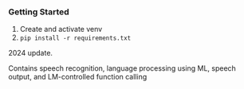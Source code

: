 ### Getting Started
1. Create and activate venv
2. `pip install -r requirements.txt`

2024 update.

Contains speech recognition, language processing using ML, speech output, and LM-controlled function calling
